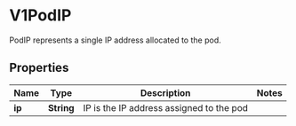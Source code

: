 

# V1PodIP

PodIP represents a single IP address allocated to the pod.
## Properties

Name | Type | Description | Notes
------------ | ------------- | ------------- | -------------
**ip** | **String** | IP is the IP address assigned to the pod | 



